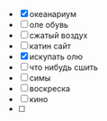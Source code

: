 - [x] океанариум
- [ ] оле обувь
- [ ] сжатый воздух
- [ ] катин сайт
- [x] искупать олю
- [ ] что нибудь сшить
- [ ] симы
- [ ] воскреска
- [ ] кино
- [ ] 